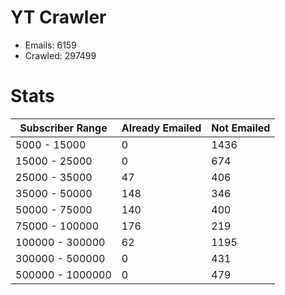 # YT Crawler
- Emails: 6159
- Crawled: 297499

# Stats
| Subscriber Range  | Already Emailed | Not Emailed |
|-------|-------|-------|
| 5000 - 15000 | 0 | 1436 |
| 15000 - 25000 | 0 | 674 |
| 25000 - 35000 | 47 | 406 |
| 35000 - 50000 | 148 | 346 |
| 50000 - 75000 | 140 | 400 |
| 75000 - 100000 | 176 | 219 |
| 100000 - 300000 | 62 | 1195 |
| 300000 - 500000 | 0 | 431 |
| 500000 - 1000000 | 0 | 479 |
